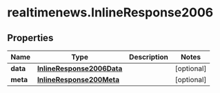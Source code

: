 # realtimenews.InlineResponse2006

## Properties

Name | Type | Description | Notes
------------ | ------------- | ------------- | -------------
**data** | [**InlineResponse2006Data**](InlineResponse2006Data.md) |  | [optional] 
**meta** | [**InlineResponse200Meta**](InlineResponse200Meta.md) |  | [optional] 



